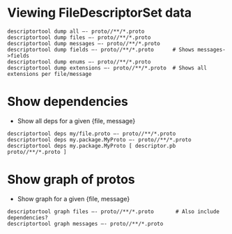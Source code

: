 
# Viewing FileDescriptorSet data
```
descriptortool dump all —- proto//**/*.proto
descriptortool dump files —- proto//**/*.proto
descriptortool dump messages —- proto//**/*.proto
descriptortool dump fields —- proto//**/*.proto      # Shows messages->fields
descriptortool dump enums —- proto//**/*.proto
descriptortool dump extensions —- proto//**/*.proto  # Shows all extensions per file/message
```

# Show dependencies
 - Show all deps for a given {file, message}
```
descriptortool deps my/file.proto —- proto//**/*.proto
descriptortool deps my.package.MyProto —- proto//**/*.proto
descriptortool deps my.package.MyProto [ descriptor.pb proto//**/*.proto ]
```


# Show graph of protos
 - Show graph for a given {file, message}
```
descriptortool graph files —- proto//**/*.proto       # Also include dependencies?
descriptortool graph messages —- proto//**/*.proto
```

